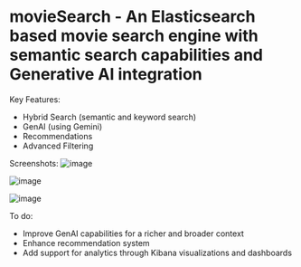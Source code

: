 # movieSearch - An Elasticsearch based movie search engine with semantic search capabilities and Generative AI integration

Key Features:
- Hybrid Search (semantic and keyword search)
- GenAI (using Gemini)
- Recommendations
- Advanced Filtering

Screenshots:
![image](https://github.com/user-attachments/assets/576ed616-2060-43a2-b692-4825d2448160)


![image](https://github.com/user-attachments/assets/4c9982ec-05d4-48c0-8ef4-78d7073b205a)


![image](https://github.com/user-attachments/assets/6089ac67-71dd-4143-9012-84762b74d6f0)

To do:
- Improve GenAI capabilities for a richer and broader context
- Enhance recommendation system
- Add support for analytics through Kibana visualizations and dashboards

